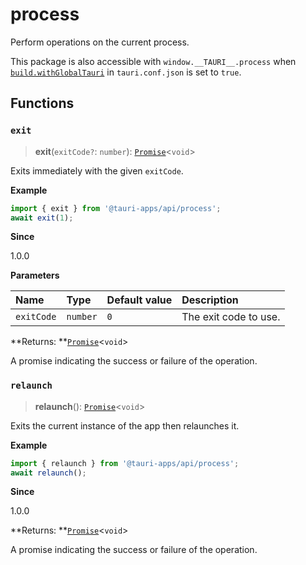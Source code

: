 # process

Perform operations on the current process.

This package is also accessible with `window.__TAURI__.process` when [`build.withGlobalTauri`](https://tauri.app/v1/api/config/#buildconfig.withglobaltauri) in `tauri.conf.json` is set to `true`.

## Functions

### `exit`

> **exit**(`exitCode?`: `number`): [`Promise`]( https://developer.mozilla.org/en-US/docs/Web/JavaScript/Reference/Global_Objects/Promise )<`void`\>

Exits immediately with the given `exitCode`.

**Example**

```typescript
import { exit } from '@tauri-apps/api/process';
await exit(1);
```

**Since**

1.0.0

**Parameters**

| Name | Type | Default value | Description |
| :------ | :------ | :------ | :------ |
| `exitCode` | `number` | `0` | The exit code to use. |

**Returns: **[`Promise`]( https://developer.mozilla.org/en-US/docs/Web/JavaScript/Reference/Global_Objects/Promise )<`void`\>

A promise indicating the success or failure of the operation.

### `relaunch`

> **relaunch**(): [`Promise`]( https://developer.mozilla.org/en-US/docs/Web/JavaScript/Reference/Global_Objects/Promise )<`void`\>

Exits the current instance of the app then relaunches it.

**Example**

```typescript
import { relaunch } from '@tauri-apps/api/process';
await relaunch();
```

**Since**

1.0.0

**Returns: **[`Promise`]( https://developer.mozilla.org/en-US/docs/Web/JavaScript/Reference/Global_Objects/Promise )<`void`\>

A promise indicating the success or failure of the operation.
